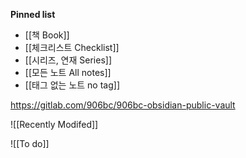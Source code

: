 **Pinned list**
- [[책 Book]]
- [[체크리스트 Checklist]]
- [[시리즈, 연재 Series]]
- [[모든 노트 All notes]]
- [[태그 없는 노트 no tag]]

https://gitlab.com/906bc/906bc-obsidian-public-vault

![[Recently Modifed]]

![[To do]]

